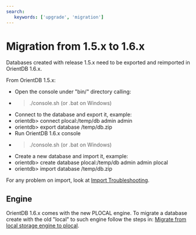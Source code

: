 ```yaml
---
search:
   keywords: ['upgrade', 'migration']
---
```


# Migration from 1.5.x to 1.6.x

Databases created with release 1.5.x need to be exported and reimported in OrientDB 1.6.x.

From OrientDB 1.5.x:
- Open the console under "bin/" directory calling:
 - > ./console.sh (or .bat on Windows)
- Connect to the database and export it, example:
 - orientdb> connect plocal:/temp/db admin admin
 - orientdb> export database /temp/db.zip
- Run OrientDB 1.6.x console
 - > ./console.sh (or .bat on Windows)
- Create a new database and import it, example:
 - orientdb> create database plocal:/temp/db admin admin plocal
 - orientdb> import database /temp/db.zip

For any problem on import, look at [Import Troubleshooting](../console/Console-Command-Import.md#troubleshooting).

## Engine

OrientDB 1.6.x comes with the new PLOCAL engine. To migrate a database create with the old "local" to such engine follow the steps in: [Migrate from local storage engine to plocal](Upgrade.md#migrate-from-local-storage-engine-to-plocal).
